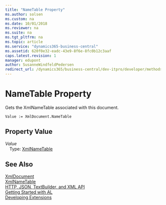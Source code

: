 ```yaml
---
title: "NameTable Property"
ms.author: solsen
ms.custom: na
ms.date: 10/01/2018
ms.reviewer: na
ms.suite: na
ms.tgt_pltfrm: na
ms.topic: article
ms.service: "dynamics365-business-central"
ms.assetid: 620f0e32-eadc-43e9-8f6e-8fc0b12c3aaf
caps.latest.revision: 1
manager: edupont
author: SusanneWindfeldPedersen
redirect_url: /dynamics365/business-central/dev-itpro/developer/methods-auto/library
---
```


 

# NameTable Property
Gets the XmlNameTable associated with this document.  
```  
Value := XmlDocument.NameTable  
```  
## Property Value
*Value*  
&emsp;Type: [XmlNameTable](xmlnametable-class.md)  
  
## See Also
[XmlDocument](xmldocument-class.md)  
[XmlNameTable](xmlnametable-class.md)  
[HTTP, JSON, TextBuilder, and XML API](../devenv-restapi-overview.md)  
[Getting Started with AL](../devenv-get-started.md)  
[Developing Extensions](../devenv-dev-overview.md)  
